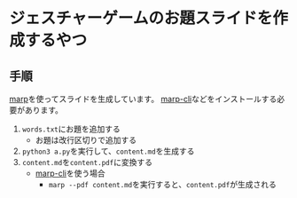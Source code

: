 # ジェスチャーゲームのお題スライドを作成するやつ

## 手順

[marp](https://marp.app/)を使ってスライドを生成しています。
[marp-cli](https://github.com/marp-team/marp-cli)などをインストールする必要があります。

1. `words.txt`にお題を追加する
    - お題は改行区切りで追加する
2. `python3 a.py`を実行して、`content.md`を生成する
3. `content.md`を`content.pdf`に変換する
    - [marp-cli](https://github.com/marp-team/marp-cli)を使う場合
        - `marp --pdf content.md`を実行すると、`content.pdf`が生成される
